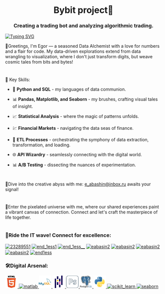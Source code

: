 <h1 align="center">Bybit project🚀</h1>
<h3 align="center">Creating a trading bot and analyzing algorithmic trading.</h3>

[![Typing SVG](https://readme-typing-svg.herokuapp.com?color=%2336BCF7&lines=def+activate_bot():+return+profit+💎)](https://git.io/typing-svg)

👋Greetings, I'm Egor — a seasoned Data Alchemist with a love for numbers and a flair for code. My data-driven explorations extend from data wrangling to visualization, where I don't just transform digits, but weave cosmic tales from bits and bytes!

<h1></h1>

🚀 Key Skills:

- 🐍 **Python and SQL** - my languages of data communion.

- 📊 **Pandas, Matplotlib, and Seaborn** - my brushes, crafting visual tales of insight.

- 📈 **Statistical Analysis** - where the magic of patterns unfolds.

- 💹 **Financial Markets** - navigating the data seas of finance.

- 🔄 **ETL Processes** - orchestrating the symphony of data extraction, transformation, and loading.

- 🌐 **API Wizardry** - seamlessly connecting with the digital world.

- 📊 **A/B Testing** - dissecting the nuances of experimentation.

<h1></h1>

🌌Dive into the creative abyss with me: e_abashin@inbox.ru awaits your signal!

<h1></h1>

💙Enter the pixelated universe with me, where our shared experiences paint a vibrant canvas of connection. Connect and let's craft the masterpiece of life together.

<h1></h1>

<h3 align="left">🌊Ride the IT wave! Connect for excellence:</h3>
<p align="left">
<a href="https://stackoverflow.com/users/23289551" target="blank"><img align="center" src="https://raw.githubusercontent.com/rahuldkjain/github-profile-readme-generator/master/src/images/icons/Social/stack-overflow.svg" alt="23289551" height="30" width="40" /></a>
<a href="https://kaggle.com/end_1ess1" target="blank"><img align="center" src="https://raw.githubusercontent.com/rahuldkjain/github-profile-readme-generator/master/src/images/icons/Social/kaggle.svg" alt="end_1ess1" height="30" width="40" /></a>
<a href="https://instagram.com/end_1ess__" target="blank"><img align="center" src="https://raw.githubusercontent.com/rahuldkjain/github-profile-readme-generator/master/src/images/icons/Social/instagram.svg" alt="end_1ess__" height="30" width="40" /></a>
<a href="https://www.codechef.com/users/eabasin2" target="blank"><img align="center" src="https://cdn.jsdelivr.net/npm/simple-icons@3.1.0/icons/codechef.svg" alt="eabasin2" height="30" width="40" /></a>
<a href="https://www.hackerrank.com/eabasin2" target="blank"><img align="center" src="https://raw.githubusercontent.com/rahuldkjain/github-profile-readme-generator/master/src/images/icons/Social/hackerrank.svg" alt="eabasin2" height="30" width="40" /></a>
<a href="https://codeforces.com/profile/eabasin2" target="blank"><img align="center" src="https://raw.githubusercontent.com/rahuldkjain/github-profile-readme-generator/master/src/images/icons/Social/codeforces.svg" alt="eabasin2" height="30" width="40" /></a>
<a href="https://www.leetcode.com/eabasin2" target="blank"><img align="center" src="https://raw.githubusercontent.com/rahuldkjain/github-profile-readme-generator/master/src/images/icons/Social/leet-code.svg" alt="eabasin2" height="30" width="40" /></a>
<a href="https://www.topcoder.com/members/end1ess" target="blank"><img align="center" src="https://raw.githubusercontent.com/rahuldkjain/github-profile-readme-generator/master/src/images/icons/Social/topcoder.svg" alt="end1ess" height="30" width="40" /></a>
</p>

<h3 align="left">🛠️Digital Arsenal:</h3>
<p align="left"> <a href="https://www.w3.org/html/" target="_blank" rel="noreferrer"> <img src="https://raw.githubusercontent.com/devicons/devicon/master/icons/html5/html5-original-wordmark.svg" alt="html5" width="40" height="40"/> </a> <a href="https://www.mathworks.com/" target="_blank" rel="noreferrer"> <img src="https://upload.wikimedia.org/wikipedia/commons/2/21/Matlab_Logo.png" alt="matlab" width="40" height="40"/> </a> <a href="https://www.mysql.com/" target="_blank" rel="noreferrer"> <img src="https://raw.githubusercontent.com/devicons/devicon/master/icons/mysql/mysql-original-wordmark.svg" alt="mysql" width="40" height="40"/> </a> <a href="https://pandas.pydata.org/" target="_blank" rel="noreferrer"> <img src="https://raw.githubusercontent.com/devicons/devicon/2ae2a900d2f041da66e950e4d48052658d850630/icons/pandas/pandas-original.svg" alt="pandas" width="40" height="40"/> </a> <a href="https://www.photoshop.com/en" target="_blank" rel="noreferrer"> <img src="https://raw.githubusercontent.com/devicons/devicon/master/icons/photoshop/photoshop-line.svg" alt="photoshop" width="40" height="40"/> </a> <a href="https://www.postgresql.org" target="_blank" rel="noreferrer"> <img src="https://raw.githubusercontent.com/devicons/devicon/master/icons/postgresql/postgresql-original-wordmark.svg" alt="postgresql" width="40" height="40"/> </a> <a href="https://www.python.org" target="_blank" rel="noreferrer"> <img src="https://raw.githubusercontent.com/devicons/devicon/master/icons/python/python-original.svg" alt="python" width="40" height="40"/> </a> <a href="https://scikit-learn.org/" target="_blank" rel="noreferrer"> <img src="https://upload.wikimedia.org/wikipedia/commons/0/05/Scikit_learn_logo_small.svg" alt="scikit_learn" width="40" height="40"/> </a> <a href="https://seaborn.pydata.org/" target="_blank" rel="noreferrer"> <img src="https://seaborn.pydata.org/_images/logo-mark-lightbg.svg" alt="seaborn" width="40" height="40"/> </a> </p>
